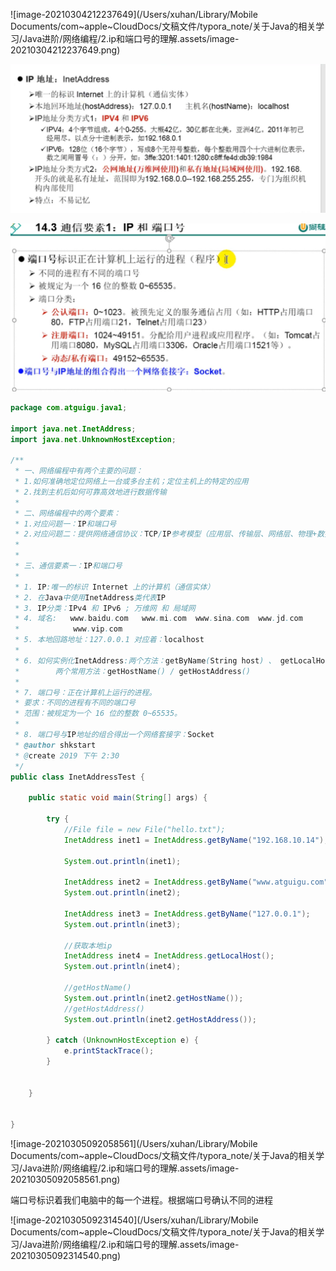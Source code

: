 ![image-20210304212237649](/Users/xuhan/Library/Mobile Documents/com~apple~CloudDocs/文稿文件/typora_note/关于Java的相关学习/Java进阶/网络编程/2.ip和端口号的理解.assets/image-20210304212237649.png)

![image-20211112200630153](2.ip和端口号的理解.assets/image-20211112200630153.png)

![image-20211112202539975](2.ip和端口号的理解.assets/image-20211112202539975.png)

```java
package com.atguigu.java1;

import java.net.InetAddress;
import java.net.UnknownHostException;

/**
 * 一、网络编程中有两个主要的问题：
 * 1.如何准确地定位网络上一台或多台主机；定位主机上的特定的应用
 * 2.找到主机后如何可靠高效地进行数据传输
 *
 * 二、网络编程中的两个要素：
 * 1.对应问题一：IP和端口号
 * 2.对应问题二：提供网络通信协议：TCP/IP参考模型（应用层、传输层、网络层、物理+数据链路层）
 *
 *
 * 三、通信要素一：IP和端口号
 *
 * 1. IP:唯一的标识 Internet 上的计算机（通信实体）
 * 2. 在Java中使用InetAddress类代表IP
 * 3. IP分类：IPv4 和 IPv6 ; 万维网 和 局域网
 * 4. 域名:   www.baidu.com   www.mi.com  www.sina.com  www.jd.com
 *            www.vip.com
 * 5. 本地回路地址：127.0.0.1 对应着：localhost
 *
 * 6. 如何实例化InetAddress:两个方法：getByName(String host) 、 getLocalHost()
 *        两个常用方法：getHostName() / getHostAddress()
 *
 * 7. 端口号：正在计算机上运行的进程。
 * 要求：不同的进程有不同的端口号
 * 范围：被规定为一个 16 位的整数 0~65535。
 *
 * 8. 端口号与IP地址的组合得出一个网络套接字：Socket
 * @author shkstart
 * @create 2019 下午 2:30
 */
public class InetAddressTest {

    public static void main(String[] args) {

        try {
            //File file = new File("hello.txt");
            InetAddress inet1 = InetAddress.getByName("192.168.10.14");

            System.out.println(inet1);

            InetAddress inet2 = InetAddress.getByName("www.atguigu.com");
            System.out.println(inet2);

            InetAddress inet3 = InetAddress.getByName("127.0.0.1");
            System.out.println(inet3);

            //获取本地ip
            InetAddress inet4 = InetAddress.getLocalHost();
            System.out.println(inet4);

            //getHostName()
            System.out.println(inet2.getHostName());
            //getHostAddress()
            System.out.println(inet2.getHostAddress());

        } catch (UnknownHostException e) {
            e.printStackTrace();
        }


    }


}
```

![image-20210305092058561](/Users/xuhan/Library/Mobile Documents/com~apple~CloudDocs/文稿文件/typora_note/关于Java的相关学习/Java进阶/网络编程/2.ip和端口号的理解.assets/image-20210305092058561.png)

端口号标识着我们电脑中的每一个进程。根据端口号确认不同的进程

![image-20210305092314540](/Users/xuhan/Library/Mobile Documents/com~apple~CloudDocs/文稿文件/typora_note/关于Java的相关学习/Java进阶/网络编程/2.ip和端口号的理解.assets/image-20210305092314540.png)

